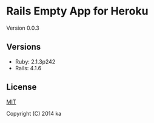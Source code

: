 # Rails Empty App for Heroku

Version 0.0.3

## Versions

* Ruby: 2.1.3p242
* Rails: 4.1.6

## License

[MIT](http://opensource.org/licenses/MIT)

Copyright (C) 2014 ka

